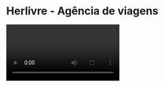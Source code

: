 <h1>Herlivre - Agência de viagens</h1>
<video controls>
  <source src="assets/preview_herlivre" type="video/mp4">
  Your browser does not support the video tag.
</video>
